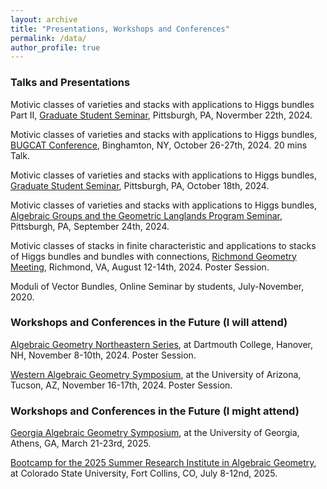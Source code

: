 ```yaml
---
layout: archive
title: "Presentations, Workshops and Conferences"
permalink: /data/
author_profile: true
---
```


### Talks and Presentations

Motivic classes of varieties and stacks with applications to Higgs bundles Part II, <a href="https://www.mathematics.pitt.edu/content/motivic-classes-varieties-and-stacks-applications-higgs-bundles-0" target="_blank">Graduate Student Seminar</a>, Pittsburgh, PA, Novermber 22th, 2024.

Motivic classes of varieties and stacks with applications to Higgs bundles, <a href="https://sites.google.com/binghamton.edu/bugcat-website/home" target="_blank">BUGCAT Conference</a>, Binghamton, NY, October 26-27th, 2024. 20 mins Talk.

Motivic classes of varieties and stacks with applications to Higgs bundles, <a href="https://www.mathematics.pitt.edu/content/motivic-classes-varieties-and-stacks-applications-higgs-bundles-0" target="_blank">Graduate Student Seminar</a>, Pittsburgh, PA, October 18th, 2024.

Motivic classes of varieties and stacks with applications to Higgs bundles, <a href="https://www.mathematics.pitt.edu/content/motivic-classes-varieties-and-stacks-applications-higgs-bundles" target="_blank">Algebraic Groups and the Geometric Langlands Program Seminar</a>, Pittsburgh, PA, September 24th, 2024.

Motivic classes of stacks in finite characteristic and applications to stacks of Higgs bundles and bundles with connections, <a href="https://math.vcu.edu/rgm/" target="_blank">Richmond Geometry Meeting</a>, Richmond, VA, August 12-14th, 2024. Poster Session.

Moduli of Vector Bundles, Online Seminar by students, July-November, 2020.

### Workshops and Conferences in the Future (I will attend)

<a href="https://sites.google.com/site/agneshomepage/dartmouth-2024" target="_blank">Algebraic Geometry Northeastern Series</a>, at Dartmouth College, Hanover, NH, November 8-10th, 2024. Poster Session.

<a href="https://sites.google.com/a/wagsymposium.org/current/ua-fall-2024" target="_blank">Western Algebraic Geometry Symposium</a>, at the University of Arizona, Tucson, AZ, November 16-17th, 2024. Poster Session.

### Workshops and Conferences in the Future (I might attend)

<a href="https://sites.google.com/view/gags2025" target="_blank">Georgia Algebraic Geometry Symposium</a>, at the University of Georgia, Athens, GA, March 21-23rd, 2025.

<a href="https://sites.google.com/view/agbootcamp2025/home?authuser=0" target="_blank">Bootcamp for the 2025 Summer Research Institute in Algebraic Geometry</a>, at Colorado State University, Fort Collins, CO, July 8-12nd, 2025.
